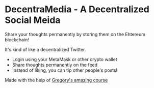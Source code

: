 # DecentraMedia - A Decentralized Social Meida

Share your thoughts permanently by storing them on the Ehtereum blockchain!

It's kind of like a decentralized Twitter.

- Login using your MetaMask or other crypto wallet
- Share thoughts permanently on the feed
- Instead of liking, you can tip other people's posts!

Made with the help of [Gregory's amazing course](https://www.dappuniversity.com/articles/blockchain-tutorial#part4)